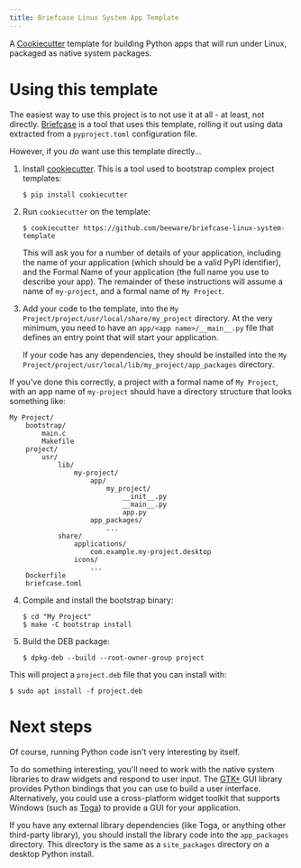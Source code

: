 ```yaml
---
title: Briefcase Linux System App Template
---
```


A [Cookiecutter](https://github.com/cookiecutter/cookiecutter/) template
for building Python apps that will run under Linux, packaged as native
system packages.

# Using this template

The easiest way to use this project is to not use it at all - at least,
not directly. [Briefcase](https://github.com/beeware/briefcase/) is a
tool that uses this template, rolling it out using data extracted from a
`pyproject.toml` configuration file.

However, if you *do* want use this template directly...

1.  Install
    [cookiecutter](https://github.com/cookiecutter/cookiecutter). This
    is a tool used to bootstrap complex project templates:

        $ pip install cookiecutter

2.  Run `cookiecutter` on the template:

        $ cookiecutter https://github.com/beeware/briefcase-linux-system-template

    This will ask you for a number of details of your application,
    including the <span class="title-ref">name</span> of your
    application (which should be a valid PyPI identifier), and the
    <span class="title-ref">Formal Name</span> of your application (the
    full name you use to describe your app). The remainder of these
    instructions will assume a <span class="title-ref">name</span> of
    `my-project`, and a formal name of `My Project`.

3.  Add your code to the template, into the
    `My Project/project/usr/local/share/my_project` directory. At the
    very minimum, you need to have an `app/<app name>/__main__.py` file
    that defines an entry point that will start your application.

    If your code has any dependencies, they should be installed into the
    `My Project/project/usr/local/lib/my_project/app_packages`
    directory.

If you've done this correctly, a project with a formal name of
`My Project`, with an app name of `my-project` should have a directory
structure that looks something like:

    My Project/
        bootstrap/
            main.c
            Makefile
        project/
            usr/
                lib/
                    my-project/
                        app/
                            my_project/
                                __init__.py
                                __main__.py
                                app.py
                        app_packages/
                            ...
                share/
                    applications/
                        com.example.my-project.desktop
                    icons/
                        ...
        Dockerfile
        briefcase.toml

4.  Compile and install the bootstrap binary:

        $ cd "My Project"
        $ make -C bootstrap install

5.  Build the DEB package:

        $ dpkg-deb --build --root-owner-group project

This will project a `project.deb` file that you can install with:

    $ sudo apt install -f project.deb

# Next steps

Of course, running Python code isn't very interesting by itself.

To do something interesting, you'll need to work with the native system
libraries to draw widgets and respond to user input. The
[GTK+](https://python-gtk-3-tutorial.readthedocs.io/) GUI library
provides Python bindings that you can use to build a user interface.
Alternatively, you could use a cross-platform widget toolkit that
supports Windows (such as
[Toga](https://beeware.org/project/projects/libraries/toga)) to provide
a GUI for your application.

If you have any external library dependencies (like Toga, or anything
other third-party library), you should install the library code into the
`app_packages` directory. This directory is the same as a
`site_packages` directory on a desktop Python install.
